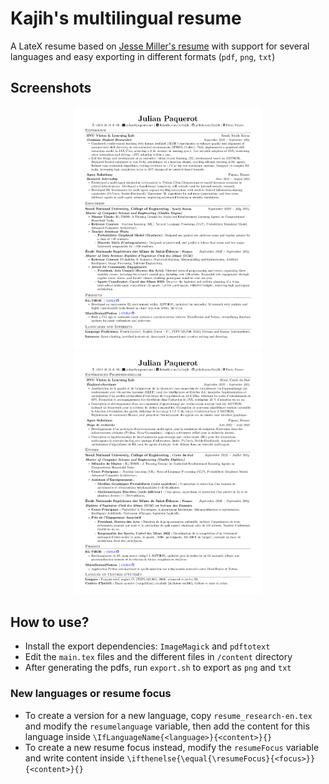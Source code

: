 # Kajih's multilingual resume

A LateX resume based on [Jesse Miller's resume](<https://github.com/jam643/resume>) with support for several languages and easy exporting in different formats (`pdf`, `png`, `txt`)

## Screenshots

<p align="center">
    <img alt="Screenshot" src="images/resume_research-en.png" width="300">
    <img alt="Screenshot" src="images/resume_research-fr.png" width="300">
    <!-- <img alt="Screenshot" src="images/resume_dev-fr.png" width="300"> -->
</p>

## How to use?

- Install the export dependencies: `ImageMagick` and `pdftotext`
- Edit the `main.tex` files and the different files in `/content` directory
- After generating the pdfs, run `export.sh` to export as `png` and `txt`

### New languages or resume focus

- To create a version for a new language, copy `resume_research-en.tex` and modify the `resumelanguage` variable, then add the content for this language inside `\IfLanguageName{<language>}{<content>}{}`
- To create a new resume focus instead, modify the `resumeFocus` variable and write content inside `\ifthenelse{\equal{\resumeFocus}{<focus>}}{<content>}{}`
